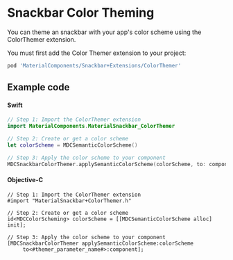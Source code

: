 <!--docs:
title: "Color Theming"
layout: detail
section: components
excerpt: "How to theme Snackbar using the Material Design color system."
iconId: toast
path: /catalog/sliders/color-theming/
-->

# Snackbar Color Theming

You can theme an snackbar with your app's color scheme using the ColorThemer extension.

You must first add the Color Themer extension to your project:

``` bash
pod 'MaterialComponents/Snackbar+Extensions/ColorThemer'
```

## Example code

<!--<div class="material-code-render" markdown="1">-->
#### Swift
``` swift
// Step 1: Import the ColorThemer extension
import MaterialComponents.MaterialSnackbar_ColorThemer

// Step 2: Create or get a color scheme
let colorScheme = MDCSemanticColorScheme()

// Step 3: Apply the color scheme to your component
MDCSnackbarColorThemer.applySemanticColorScheme(colorScheme, to: component)
```

#### Objective-C

``` objc
// Step 1: Import the ColorThemer extension
#import "MaterialSnackbar+ColorThemer.h"

// Step 2: Create or get a color scheme
id<MDCColorScheming> colorScheme = [[MDCSemanticColorScheme alloc] init];

// Step 3: Apply the color scheme to your component
[MDCSnackbarColorThemer applySemanticColorScheme:colorScheme
     to<#themer_parameter_name#>:component];
```
<!--</div>-->

